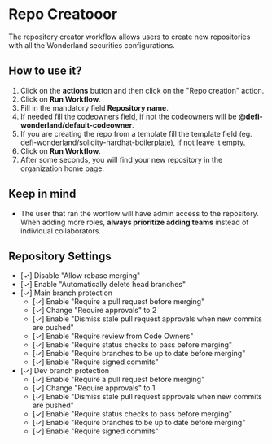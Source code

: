 # Repo Creatooor

The repository creator workflow allows users to create new repositories with all the Wonderland securities configurations.

## How to use it?

1. Click on the **actions** button and then click on the "Repo creation" action.
2. Click on **Run Workflow**.
3. Fill in the mandatory field **Repository name**.
4. If needed fill the codeowners field, if not the codeowners will be **@defi-wonderland/default-codeowner**.
5. If you are creating the repo from a template fill the template field (eg. defi-wonderland/solidity-hardhat-boilerplate), if not leave it empty.
6. Click on **Run Workflow**.
7. After some seconds, you will find your new repository in the organization home page.

## Keep in mind

- The user that ran the worflow will have admin access to the repository. When adding more roles, **always prioritize adding teams** instead of individual collaborators.

## Repository Settings

- [✓] Disable "Allow rebase merging"
- [✓] Enable "Automatically delete head branches"
- [✓] Main branch protection
  - [✓] Enable "Require a pull request before merging"
  - [✓] Change "Require approvals" to 2
  - [✓] Enable "Dismiss stale pull request approvals when new commits are pushed"
  - [✓] Enable "Require review from Code Owners"
  - [✓] Enable "Require status checks to pass before merging"
  - [✓] Enable "Require branches to be up to date before merging"
  - [✓] Enable "Require signed commits"
- [✓] Dev branch protection
  - [✓] Enable "Require a pull request before merging"
  - [✓] Change "Require approvals" to 1
  - [✓] Enable "Dismiss stale pull request approvals when new commits are pushed"
  - [✓] Enable "Require status checks to pass before merging"
  - [✓] Enable "Require branches to be up to date before merging"
  - [✓] Enable "Require signed commits"
